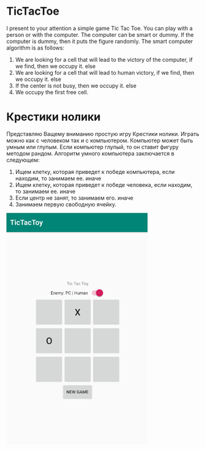 # TicTacToe
I present to your attention a simple game Tic Tac Toe. You can play with a person or with the computer. The computer can be smart or dummy.
If the computer is dummy, then it puts the figure randomly.
The smart computer algorithm is as follows:
1. We are looking for a cell that will lead to the victory of the computer, if we find, then we occupy it.
else
2. We are looking for a cell that will lead to human victory, if we find, then we occupy it.
else
3. If the center is not busy, then we occupy it.
else
4. We occupy the first free cell.

# Крестики нолики

Представляю Ващему вниманию простую игру Крестики нолики. Играть можно как с человеком так и с компьютером. Компьютер может быть умным или глупым. 
Если компьютер глупый, то он ставит фигуру методом рандом. Алгоритм умного компьютера заключается в следующем:
1. Ищем клетку, которая приведет к победе компьютера, если находим, то занимаем ее.
иначе 
2. Ищем клетку, которая приведет к победе человека, если находим, то занимаем ее.
иначе
3. Если центр не занят, то занимаем его.
иначе
4. Занимаем первую свободную ячейку.


![alt text](https://raw.githubusercontent.com/DmK78/TicTacToy/master/app/src/main/res/drawable/scr.PNG)
